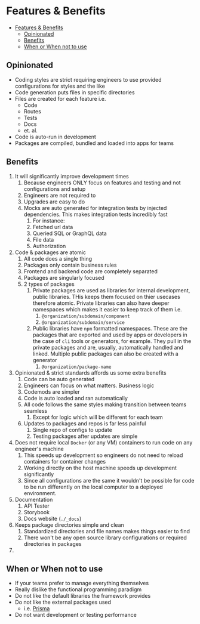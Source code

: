 # Features & Benefits
- [Features \& Benefits](#features--benefits)
  - [Opinionated](#opinionated)
  - [Benefits](#benefits)
  - [When or When not to use](#when-or-when-not-to-use)

## Opinionated
- Coding styles are strict requiring engineers to use provided configurations for styles and the like
- Code generation puts files in specific directories
- Files are created for each feature i.e.
  - Code
  - Routes
  - Tests
  - Docs
  - et. al.
- Code is auto-run in development
- Packages are compiled, bundled and loaded into apps for teams

## Benefits
1. It will significantly improve development times
   1. Because engineers ONLY focus on features and testing and not configurations and setup
   2. Engineers are not required to 
   3. Upgrades are easy to do
   4. Mocks are auto generated for integration tests by injected dependencies. This makes integration tests incredibly fast
      1.  For instance:
      2. Fetched url data
      3. Queried SQL or GraphQL data
      4. File data
      5. Authorization
2. Code & packages are atomic
   1. All code does a single thing
   2. Packages only contain business rules
   3. Frontend and backend code are completely separated
   4. Packages are singularly focused
   5. 2 types of packages
      1. Private packages are used as libraries for internal development, public libraries. THis keeps them focused on thier usecases therefore atomic. Private libraries can also have deeper namespaces which makes it easier to keep track of them i.e.
         1. `@organization/subdomain/component`
         2. `@organization/subdomain/service`
      2. Public libraries have `npm` formatted namespaces. These are the packages that are exported and used by apps or developers in the case of `cli` tools or generators, for example. They pull in the private packages and are, usually, automatically handled and linked. Multiple public packages can also be created with a generator
         1. `@organization/package-name`
3. Opinionated & strict standards affords us some extra benefits
   1. Code can be auto generated
   2. Engineers can focus on what matters. Business logic
   3. Codemods are simpler
   4. Code is auto loaded and ran automatically
   5. All code follows the same styles making transition between teams seamless
      1. Except for logic which will be different for each team
   6. Updates to packages and repos is far less painful
      1. Single repo of configs to update
      2. Testing packages after updates are simple
4. Does not require local `Docker` (or any VM) containers to run code on any engineer's machine
   1. This speeds up development so engineers do not need to reload containers for container changes
   2. Working directly on the host machine speeds up development significantly
   3. Since all configurations are the same it wouldn't be possible for code to be run differently on the local computer to a deployed environment.
5. Documentation
   1. API Tester
   2. Storybook
   3. Docs website (`./_docs`)
6. Keeps package directories simple and clean
   1. Standardized directories and file names makes things easier to find
   2. There won't be any open source library configurations or required directories in packages
7. 

## When or When not to use
- If your teams prefer to manage everything themselves
- Really dislike the functional programming paradigm
- Do not like the default libraries the framework provides
- Do not like the external packages used
  - i.e. [Prisma](https://www.prisma.io/)
- Do not want development or testing performance

